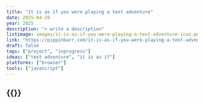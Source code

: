 ```yaml
---
title: "It is as if you were playing a text adventure"
date: 2025-04-28
year: 2025
description: "> write a description"
listimage: images/it-is-as-if-you-were-playing-a-text-adventure-icon.png
link: "https://pippinbarr.com/it-is-as-if-you-were-playing-a-text-adventure/info/"
draft: false
tags: ["project", "inprogress"]
ideas: ["text adventure", "it is as if"]
platforms: ["browser"]
tools: ["javascript"]
---
```


## {{<param title >}}
